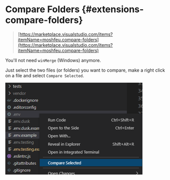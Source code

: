 # Compare Folders {#extensions-compare-folders}

> [https://marketplace.visualstudio.com/items?itemName=moshfeu.compare-folders](https://marketplace.visualstudio.com/items?itemName=moshfeu.compare-folders)

You'll not need `winMerge` (Windows) anymore.

Just select the two files (or folders) you want to compare, make a right click on a file and select `Compare Selected`.

![Compare Folders](./images/compare-folders.png)
